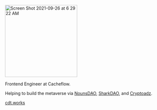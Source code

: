 <img width="238" alt="Screen Shot 2021-09-26 at 6 29 22 AM" src="https://user-images.githubusercontent.com/26611339/134804072-b3f48648-612e-4b16-a563-f6de01d070cb.png">

Frontend Engineer at Cacheflow.<br/>

Helping to build the metaverse via [NounsDAO](https://nouns.wtf/), [SharkDAO](https://sharkdao.community/), and [Cryptoadz](https://cryptoadz.io/).<br/>

[cdt.works](https://cdt.works/)
